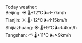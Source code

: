 Today weather:  
Beijing: ☀️   🌡️+12°C 🌬️←7km/h  
Tianjin: ☀️   🌡️+12°C 🌬️↑15km/h  
Shijiazhuang: ☀️   🌡️+9°C 🌬️↓4km/h  
Tangshan: ⛅️  🌡️+11°C 🌬️↖9km/h  

